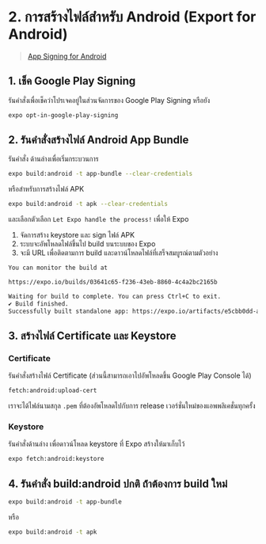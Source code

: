 
# 2. การสร้างไฟล์สำหรับ Android (Export for Android)

> [App Signing for Android](https://docs.expo.io/versions/latest/distribution/app-signing/)

## 1. เช็ค Google Play Signing

รันคำสั่งเพื่อเช็คว่าโปรเจคอยู่ในส่วนจัดการของ Google Play Signing หรือยัง

```bash
expo opt-in-google-play-signing
```

## 2. รันคำสั่งสร้างไฟล์ Android App Bundle  

รันคำสั่ง ด้านล่างเพื่อเริ่มกระบวนการ 

```bash
expo build:android -t app-bundle --clear-credentials
```

หรือสำหรับการสร้างไฟล์ APK 

```bash
expo build:android -t apk --clear-credentials
```

และเลือกตัวเลือก `Let Expo handle the process!` เพื่อให้ Expo 

1. จัดการสร้าง keystore และ sign ไฟล์ APK
2. ระบบจะอัพโหลดไฟล์ขึ้นไป build บนระบบของ Expo 
3. จะมี URL เพื่อติดตามการ build และดาวน์โหลดไฟล์ที่เสร็จสมบูรณ์ตามตัวอย่าง

```bash
You can monitor the build at

https://expo.io/builds/03641c65-f236-43eb-8860-4c4a2bc2165b

Waiting for build to complete. You can press Ctrl+C to exit.
✔ Build finished.
Successfully built standalone app: https://expo.io/artifacts/e5cbb0dd-a798-4dd2-95c5-fca3fd873137
```

## 3. สร้างไฟล์ Certificate และ Keystore 

### Certificate

รันคำสั่งสร้างไฟล์​ Certificate (ส่วนนี้สามารถเอาไปอัพโหลดขึ้น Google Play Console ได้)

```bash
fetch:android:upload-cert
```

เราจะได้ไฟล์นามสกุล `.pem` ที่ต้องอัพโหลดไปกับการ release เวอร์ชั่นใหม่ของแอพพลิเคชั่นทุกครั้ง 

### Keystore 

รันคำสั่งด้านล่าง เพื่อดาวน์โหลด keystore ที่ Expo สร้างให้มาเก็บไว้

```bash
expo fetch:android:keystore
```

## 4. รันคำสั่ง build:android ปกติ ถ่้าต้องการ build ใหม่ 

```bash
expo build:android -t app-bundle
```

หรือ 

```bash
expo build:android -t apk
```
